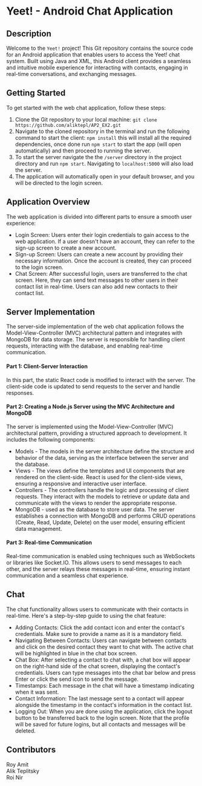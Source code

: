# Yeet! - Android Chat Application
  
## Description
Welcome to the `Yeet!` project! This Git repository contains the source code for an Android application that enables users to access the Yeet! chat system. Built using Java and XML, this Android client provides a seamless and intuitive mobile experience for interacting with contacts, engaging in real-time conversations, and exchanging messages.   

## Getting Started
To get started with the web chat application, follow these steps:  
1. Clone the Git repository to your local machine: `git clone https://github.com/aliktepl/AP2_EX2.git`  
2. Navigate to the cloned repository in the terminal and run the following command to start the client: `npm install` this will install all the required dependencies, once done run `npm start` to start the app (will open automatically) and then proceed to running the server.    
3. To start the server navigate the the `/server` directory in the project directory and run `npm start`. Navigating to `localhost:5000` will also load the server.  
4. The application will automatically open in your default browser, and you will be directed to the login screen.  

## Application Overview
The web application is divided into different parts to ensure a smooth user experience:  
* Login Screen: Users enter their login credentials to gain access to the web application. If a user doesn't have an account, they can refer to the sign-up screen to create a new account.  
* Sign-up Screen: Users can create a new account by providing their necessary information. Once the account is created, they can proceed to the login screen.  
* Chat Screen: After successful login, users are transferred to the chat screen. Here, they can send text messages to other users in their contact list in real-time. Users can also add new contacts to their contact list.  

## Server Implementation
The server-side implementation of the web chat application follows the Model-View-Controller (MVC) architectural pattern and integrates with MongoDB for data storage. The server is responsible for handling client requests, interacting with the database, and enabling real-time communication.  

#### Part 1: Client-Server Interaction
In this part, the static React code is modified to interact with the server. The client-side code is updated to send requests to the server and handle responses.  
#### Part 2: Creating a Node.js Server using the MVC Architecture and MongoDB  
The server is implemented using the Model-View-Controller (MVC) architectural pattern, providing a structured approach to development. It includes the following components:
* Models - 
The models in the server architecture define the structure and behavior of the data, serving as the interface between the server and the database.
* Views - 
The views define the templates and UI components that are rendered on the client-side. React is used for the client-side views, ensuring a responsive and interactive user interface.
* Controllers - 
The controllers handle the logic and processing of client requests. They interact with the models to retrieve or update data and communicate with the views to render the appropriate response.  
* MongoDB - 
used as the database to store user data. The server establishes a connection with MongoDB and performs CRUD operations (Create, Read, Update, Delete) on the user model, ensuring efficient data management.
#### Part 3: Real-time Communication
Real-time communication is enabled using techniques such as WebSockets or libraries like Socket.IO. This allows users to send messages to each other, and the server relays these messages in real-time, ensuring instant communication and a seamless chat experience.

## Chat
The chat functionality allows users to communicate with their contacts in real-time. Here's a step-by-step guide to using the chat feature:  
* Adding Contacts: Click the add contact icon and enter the contact's credentials. Make sure to provide a name as it is a mandatory field.  
* Navigating Between Contacts: Users can navigate between contacts and click on the desired contact they want to chat with. The active chat will be highlighted in blue in the chat box screen.  
* Chat Box: After selecting a contact to chat with, a chat box will appear on the right-hand side of the chat screen, displaying the contact's credentials. Users can type messages into the chat bar below and press Enter or click the send icon to send the message.  
* Timestamps: Each message in the chat will have a timestamp indicating when it was sent.  
* Contact Information: The last message sent to a contact will appear alongside the timestamp in the contact's information in the contact list.  
* Logging Out: When you are done using the application, click the logout button to be transferred back to the login screen. Note that the profile will be saved for future logins, but all contacts and messages will be deleted.

## Contributors
Roy Amit  
Alik Teplitsky  
Roi Nir

